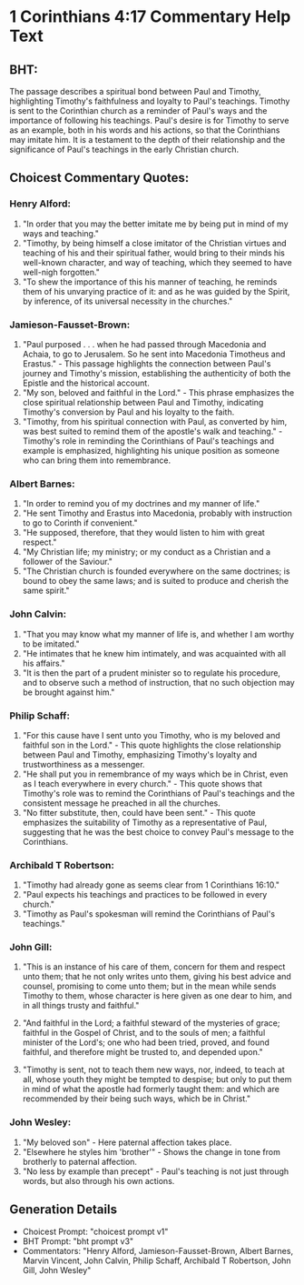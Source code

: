 # 1 Corinthians 4:17 Commentary Help Text

## BHT:
The passage describes a spiritual bond between Paul and Timothy, highlighting Timothy's faithfulness and loyalty to Paul's teachings. Timothy is sent to the Corinthian church as a reminder of Paul's ways and the importance of following his teachings. Paul's desire is for Timothy to serve as an example, both in his words and his actions, so that the Corinthians may imitate him. It is a testament to the depth of their relationship and the significance of Paul's teachings in the early Christian church.

## Choicest Commentary Quotes:
### Henry Alford:
1. "In order that you may the better imitate me by being put in mind of my ways and teaching."
2. "Timothy, by being himself a close imitator of the Christian virtues and teaching of his and their spiritual father, would bring to their minds his well-known character, and way of teaching, which they seemed to have well-nigh forgotten."
3. "To shew the importance of this his manner of teaching, he reminds them of his unvarying practice of it: and as he was guided by the Spirit, by inference, of its universal necessity in the churches."

### Jamieson-Fausset-Brown:
1. "Paul purposed . . . when he had passed through Macedonia and Achaia, to go to Jerusalem. So he sent into Macedonia Timotheus and Erastus." - This passage highlights the connection between Paul's journey and Timothy's mission, establishing the authenticity of both the Epistle and the historical account.
2. "My son, beloved and faithful in the Lord." - This phrase emphasizes the close spiritual relationship between Paul and Timothy, indicating Timothy's conversion by Paul and his loyalty to the faith.
3. "Timothy, from his spiritual connection with Paul, as converted by him, was best suited to remind them of the apostle's walk and teaching." - Timothy's role in reminding the Corinthians of Paul's teachings and example is emphasized, highlighting his unique position as someone who can bring them into remembrance.

### Albert Barnes:
1. "In order to remind you of my doctrines and my manner of life."
2. "He sent Timothy and Erastus into Macedonia, probably with instruction to go to Corinth if convenient."
3. "He supposed, therefore, that they would listen to him with great respect."
4. "My Christian life; my ministry; or my conduct as a Christian and a follower of the Saviour."
5. "The Christian church is founded everywhere on the same doctrines; is bound to obey the same laws; and is suited to produce and cherish the same spirit."

### John Calvin:
1. "That you may know what my manner of life is, and whether I am worthy to be imitated."
2. "He intimates that he knew him intimately, and was acquainted with all his affairs."
3. "It is then the part of a prudent minister so to regulate his procedure, and to observe such a method of instruction, that no such objection may be brought against him."

### Philip Schaff:
1. "For this cause have I sent unto you Timothy, who is my beloved and faithful son in the Lord." - This quote highlights the close relationship between Paul and Timothy, emphasizing Timothy's loyalty and trustworthiness as a messenger.
2. "He shall put you in remembrance of my ways which be in Christ, even as I teach everywhere in every church." - This quote shows that Timothy's role was to remind the Corinthians of Paul's teachings and the consistent message he preached in all the churches.
3. "No fitter substitute, then, could have been sent." - This quote emphasizes the suitability of Timothy as a representative of Paul, suggesting that he was the best choice to convey Paul's message to the Corinthians.

### Archibald T Robertson:
1. "Timothy had already gone as seems clear from 1 Corinthians 16:10."
2. "Paul expects his teachings and practices to be followed in every church."
3. "Timothy as Paul's spokesman will remind the Corinthians of Paul's teachings."

### John Gill:
1. "This is an instance of his care of them, concern for them and respect unto them; that he not only writes unto them, giving his best advice and counsel, promising to come unto them; but in the mean while sends Timothy to them, whose character is here given as one dear to him, and in all things trusty and faithful."

2. "And faithful in the Lord; a faithful steward of the mysteries of grace; faithful in the Gospel of Christ, and to the souls of men; a faithful minister of the Lord's; one who had been tried, proved, and found faithful, and therefore might be trusted to, and depended upon."

3. "Timothy is sent, not to teach them new ways, nor, indeed, to teach at all, whose youth they might be tempted to despise; but only to put them in mind of what the apostle had formerly taught them: and which are recommended by their being such ways, which be in Christ."

### John Wesley:
1. "My beloved son" - Here paternal affection takes place.
2. "Elsewhere he styles him 'brother'" - Shows the change in tone from brotherly to paternal affection.
3. "No less by example than precept" - Paul's teaching is not just through words, but also through his own actions.


## Generation Details
- Choicest Prompt: "choicest prompt v1"
- BHT Prompt: "bht prompt v3"
- Commentators: "Henry Alford, Jamieson-Fausset-Brown, Albert Barnes, Marvin Vincent, John Calvin, Philip Schaff, Archibald T Robertson, John Gill, John Wesley"
